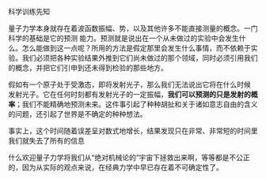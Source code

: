 
科学训练先知  

量子力学本身就存在着波函数振幅、势，以及其他许多不能直接测量的概念。一门科学的基础是它的预测 能力。预测就是说出在一个从未做过的实验中会发生什么。怎么能做到这一点呢？所用的方法是假定那里会发生什么事情，而不依赖于实验。我们必须把各种实验结果外推到它们尚未做过的那个领域，同时必须引用我们的概念，并把它们引申到还未得到检验的那些地方。

假如有一个原子处于受激态，即将发射光子，那么我们无法说出它将在什么时候 发射光子。它在任何时刻都有发射光子的一定振幅，**我们可以预测的只是发射的概率**；我们不能精确地预测未来。这件事引起了种种胡扯和关于诸如意志自由的含义的问题，还引起了世界是不确定的种种想法。

事实上，这个时间随着误差呈对数式地增长，结果发现只在非常、非常短的时间里我们就失去了所有的信息

什么欢迎量子力学将我们从“绝对机械论的”宇宙下拯救出来啊，等等都是不公正的，因为从实际的观点来说，在经典力学中早已存在着不可确定性了。



